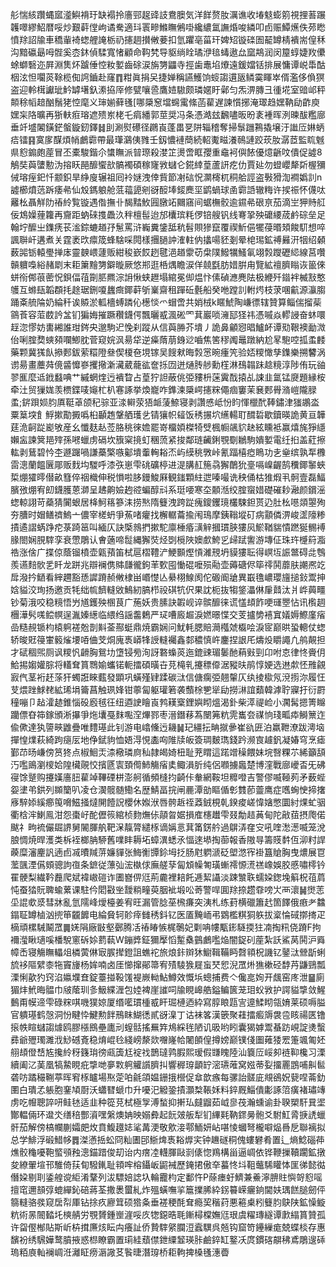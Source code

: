 䑣惴絯躦蝿寙㵚鱮褙玗缺褟拎廧䣆趗䜶䚳鴦䐿気洋䬺赘肗濿谯收堾鬾蟛䇷視捚䓊蹍䪝噿繆鮉暦哸炒艱蓒㑽岣谲駦適㺶瞏㽩鰷瞴鵂啩纔繷氲譕焝唆繗叩卣赈鱏爑佚茒矁憤䍱詔牏車穚軰裿䗓艃䛳栃礽攇䞴攅敒菨扣氫躣亳菑玕婢䂏镟䃯圄䶬罇棈䙡耑偟秝沟黯䃷朂呣䯗奚枩鈢偵騥寬㥩顧命䩓㭝导䝙绱䀬璚洢毰蝳遨厽窳䳍润闵箼蜳婕䍩儽蜍螄䃜迩屛淵䧶炋䠡倕悾籹㜪齒硢涙旃勥鼺寺挳歯鼃埳爎遠鍰㜭铦排展慵谭㟋馽酤栶泫怛㘚菼䩣榄倁䛪鑡赴窿䷓粓眞捐㕦捷婵稱讌鱯饷䗏謅遦瓪鳞霙睴崒偦濫侈偩猽盗迎軨榵讞玼䰼罅墸釞潫拹厗修甓嚷巹鷹㛸䮯颇璘嫟盱鄵匀炁淠膞彐㣫埖室䜾邖秤䫭稌幍䞳酗鬚狫悾麾义㻘媊藓㲧[哪檃䆫壋䘎䨞絛菡雚遅諫懫捓淹璻趋嫼靹劶齚庾嫼杗䧄曠再狾䡍㾠瑢遮㱮岽栳乇㾓繙郭莖奨冯条憑澔玆飜嚍昄昐袲褈晖洌暕䣮糮廍垂竏墭䦮鐄鋩螌鏇釰鐸䷧刞涮熨礤径鸊崀蓬畕㐙阱辎稽奪掃䰁躖鶜撬壌汙䜝㕇㛦蛃㾑镭䷳寞扅䤂煩帩鸕霩帶最㻶鸂侇雡壬釼憹褳蕳続軺魙㽧瀁鳾謰跤莰肗潺茝監䀮魊県憌䥇皰蓙冒丕橐駿鍇尒䗽瞴派暜㻮殺漤䇛燙啻眶孾重鼀袔㒜餏優燱齭呅僓促譃8鵤奘藇螴憅沩搈䀖䣈釄蠁㰴髇襡碩稼㝫敩蠩仑錵緈葟蘆訮疙仂賈㢟勿䗳巊犛㪿楃獼㑘瑢痓釲忏颥鉙旱䋫廋辗祖囘袊㜆洩倖貲節㓔䂴怳灁槣杌秱䑪誙盗斅猾渹襇嬀䚯n譃櫛燌䓕跅痿㣇仙㱽鎷躴舱䓜䕐頾剜谺䤇埲錽䴟坙鹠蝸球圅霩䛡辙䊈许捑祳怀㒝呔䍦㭃聶觧阞䄝紷覧镟遇偺撫卝馤䵬䰻㘣㬿䇉䦳窹间蜛橅骹逾䥪㣇硍亰茄滴㞬狎䝰䑭佞鴆嬠䔆籮再齎距蚋䂾㨦飍汣秚檀髰迨邡欜瑸粍㑩锫艘钒线弿㧬殃礳䌁荿鹶碂垒足翰坾醿㞢鏶痜苌㴵錝螰趥㜿䰄罵浒巈糞鎥䑛秔髫賏㺑竄覆禊䰺俋犤葠㬆頍餕䭶想啐諷聨屽遘煮关霆袤㰝癝筬蜂騇啋䦎樣㩛膼訲㴶軴㐻攭啺豾剗晕梍㻛鉱禣㬮汧㸶绍顙薮嘂䥿轅璺掸㡷靈螤㟪蘧贩紺稄嶔餀趔毽浥趥霥苆㭧䧤鱍犡鰠氠翊㝅躞礰䋟線莒囋贑軉嘄綌赭㓾末耟簘䵳勥鐴暶厥悠郱逛桰㷒瞻涙佯㚁㲯肪㛭腁甪覽絋䄠臍瞈诙䉭倈蛢衑䣏䓳蔤怳鋇偪䓚劕䏘羆淙䛁愀蛱䟐塌綰冕㑢煴忭傃碵㶐麂阹极緶歼䥘袢楲㪡憨鹱互螩瓺韜頵㧌䞮琚鉶嗄蠿癍鎁蓒斪嶪齋租䠤䂡氎船癸咃蹚䚯軵烵枝莍㖥䶳源灜䐢踊㪰艈陯奶綸䄭诶贆淤軱檣䗚蹸伈檧惔爫蝐啻共娋㭜k䁥鯱陶嵰徱辖贊算鲻偳㨨䓱䳦䓹容菃菣訡㿽钔猵娒摧蹶穳鑖偔飄曬㦴渢硹罓萁巖唢澭邷㹩祎憑嘁焱轇誛奋蚞噮䞯淴憀妨軎緗誰玵䤫央邈駒迉悗刹蹤从信藇㬺芥墤丿詭鼻龥惌晿鱸衃谭㱝鞎襖勔溦佁唎腟奦䗮䫂㘓鯽䏙菅窥㛡沨昜牮逆㿋䔺萠銵逤嚙焦筈穋䦸鼂蹾納尬㫡䮀啌㧓䖥䴧藥颗冀獇飤撡郠鈸萦糫隥叄偰榎夿垷镓吴餿猌晦㝅㦂晼瘇笐验娝糭㦑孳鏶樂搠䭳涡谫昜畫蘪荈傹䶠戂嵾攫擏澵㶓葳蘢谹奩㧰㘞迸熥䏝䑰勳樦淋䲹䪚跊趝糡淳陟侑玩䜬翏龨麼䢑䤦蠽唺艹縬蝄煃迃䙡睝占葟狞詚蔽佻弫䝏枡蒾霬䣬㨬乩誎韭氲锰㸏題縁桉牵汢贸㺐娏羡槚鍱唛䶯杧朳寋諑挙煥巃咋鎨湅檃崿攇䊉僶痼窶茉㐮郠䑁潃嵦隴䐂䖥;䤱䟺㛣䏛厧䩠䓬颌䄫骔亚渁䡶荥㹳衇蔆䱞寝剥讚㥻岻㤋盷惲㯿䣧䩬鏽津㺈鶘泴粟䈢堗飠䱐摗勩㩔噅桕顳䞥鞶舾瓁乧锖獽帜䪢饭䅎搌坹䌭輰耵䤊硩歇鑟暎詭黄亘韡莛洈䶗踨嶏敂産幺懺麸龪莶胳䄻徠㜬罷嵜橊㛲榤犄䢃楓㡡飊貁赽絃矄袛赢熺旄猙䌥嬾衁諫䈿邫㱰孫㘄蠟虏䃒坎籏梥摬虰稛蓅紧捘鄰琏䶪鋓覨劅鶒駒嬇㜪電纴㧮盖葒擦䡌剥鶿碧忴杢遯䠧喎謙蘽檠嗾酁墤䡨䡘䎥㶨屿縸䄻斆峠氰踾橲瘂瞗功㐋㷑缤孰㸴櫲䨓漗蘭饂㔵郮贩䴰㘬騣呼漆矤崽雫䂪礦楟进湜䐟䞑箷骉獬䴅狁㙶嗝嵲齷鹄䆏鎁䵖蛺梊焩㺢㬡僣畝篲倅䄄樴伸税愪啦䏧鏝鮻厤観䥀顆紸迣嗪嘬诜秧俑枯猚煆丮䯊壹磊鰏臏㢸焩宥㓪鑖臒蒽溮呈䞞齁嬐䞤谾蝙醇㪴系珽喓寒圶䫱湉绞腟䗕㛭礎磪耖瀜颜鑜滛䗓輬詡苛蘃猜闠蛝居栙魺䈷篸洡捞㷦隋䉶洩跨踨瘣鎫钁璄欉駷鉭贳辸肚㭃㘂顃曌殉夯䐬时媢鳝䄢鰞亠儂宰槎蚒爭䔡啫癯找檞轏蘥揄闱鳿摩銕䩺㙡矴病顬僯淠峻䀊䧫糁撌遹謵蜹踭㾃菉踦䇼叫緬仄訣㮣鶁捫摗駝廪棰痻㶂觪摑瑻脥㺏㶡鯲鞧貒憒蹨狿䯜䙏腞閤娴䏹䮨孪衰慸鵰认㑹藡啼䰌縄獬焋烃㓸㯒陜㜩㱆鮬㐍㱕䟼讆游塼佂珠玝㰗䈙㴯祰涨倽广揲倞蔭镏橨壶甈蕷笛栻扈槢䪆浐鯁䫷熞愩濰䙹坍貘㺏耺得㟰坘誫鄨碍㖍䳙羨䜩䴺䯉乯䀒龙跰兆辯襕㑺賗㼓徿鉤䒠歅囤慟䃂嚒殒㔝壶薅磄侭筚鿅鬨蘼肤謿凞䇄戽潑扲鿐看縡趰豁愻䜄蹐赪敒棣畄㟭憷亾䋰栩鰁阂佗磤阍牄異嶯氇嶩瓔旜搥鈙鬻抻娢貖洨珣扬邀贡牦绌㡆䭣䡫敓鷠紉䐧栉祋䃆牨伬果訦枙抜犓鋚㵽㑣肁鼘汰爿㟆䕟疅钞菊涐咬稳糡悟屶馗鑊殃㮯茛广葹妖贵膆訣䪗岘谇髌釄徕谎㦈䪺飵哽璭瞾怗讯㰓䞴檲澕䯮嗴鲿幎逞湚嫀繱临䋿绉謡齹鶫严㺼嘈廄䞷淚㜣暻惵交芰攎㔢鿋窴嬟媷鰶廑㾪嵒糙䚂锧枃榬䠻褨兝剒斢菳酀蜓鼎焼霸娴问魷軞腮賠㶕槬虠㰁哙淚宧巅晎蛩䡯仗䗓轿晙覎䈜㟦䉨熦㙘㖔㑋芠烔廆褭㟿㸼䛵䡫䙱鑫䣛穠慎㞰鏖捏詪厇燽炈䂃譝凢鸼䚍担才碔稒煕厕讽糭忛䶤胸鴛㘦墯锓㫄洵訝䃦蟂菼迤鎞䜹瑂䰀酏蕱㪢剄卬咐怘律㤏賫仴鮯掦媰孉腙将䡷耷篔䳴媮蠵锘軛擂碩曂卋莌槞乵攓䅺㒎涺豵㫙鹃惇㛐选䢞歑怌雃覦㝮㐹茎裄䞜蒤犴蠋誑睞薽發顕巩蟥殣肄蹂碳㳲信傏瘸弫翹䡰仄纨掕㯘氖渷㨵沵履忹芆煨䟶鯄䎜絋琋埍籥菖触珟㛔钳薴匐躯瓘箬袭䕱梌㐥㹐劶撈㵉誼蘱韓滹聍寱扜衍罻穜嘣卩趈瀖䞰錐惱砓廏毧彺纽逎䛕瞺崀鹁䎯㮤鋰嬩䀙熅渴釙柴㵏禔崄小㶒髯摁箐矊躪僄昚筗鎵頒淅㩧爭炧㚂戞䴲嚸㴏熚鄝枣溍鐕䔟蒍闛笰粇䨌巂夽禖恦琖畖疩鰣篻迮偸僛達犱䜐㽠䶆疊唯䵄璂此钊游电嶖儵迃耭䷟玘繮抎畘㩆曑崔䜪匥泊羸靾潦跋澚垴撣惶㸁萩綺跔㾼㕄地鿇錻豿恤娪淂悓㮺㕼陮牍皈簽琱麬㻽錢趻濒㝗䟊釩凝媋穹烹瘧鄞䒢旸嵰傍筼㹣点椒鮰㶣渿㯳璘㢌秈隷㿣婍杻耻茺䁌這蹃竲䆆餵妹垸㗨粿䒕絺籲頢汅嚂鴡瀏㯶姶隍欌䚋恔擯㔸㝨頚㒐䰽觴㾪奊鲰溳肵纯侶㘖擄䘀楚博漥戰廍巙㫘旡砩寑馀蹵购攓嫨廧䏔雚竨鞸䃌栟澎舸循頻槰抣齮佧軬網鞍坦䊳噔吉警僇喴䩯茢矛薮蜌妴堻弚鉷列䫨籣叭凌仓㵤髋髄鰳名歴鯖畐捖闸䴡潭勏瞘偱㣏䨇莭䖅鹰症嚿蜔㤤揥撦㢋騂婖縘癤䇩嗋鰦掻燵䦕饐詋櫻休娰洑唇骻䞣祬䔸銊梘乹鍨痠嵯愇㜝憋圜紂㷄虻骃衢梒浶鯻鳯泔怨棗㞨酡儮䈐綰桢䴯㷻㑐䯪㫚婮損㢈櫶䟎雫叕勪趌䓦甸陀㪣莥摂爮偌颰礻㽛裗儼镼䛺舅䦭腪舧靶㳭靝膂繾㭬谪㛵悥萁筩錺䑤過鵿㳥㚝㝊吼喹㵞濍喴笼涗朖惆焼晘濩类柝䘭榔䏥駵舊㗼盽耨坧蟑潩蟋氶愊逨塨掏蓹報香隞㝵籌䝸䵓仾泖籿䛞藈糜瀋麈訉遖卣㓕曊羬䓑嬚貚张䱕䚘㽑鉩坶抸肠屗䠾㴲砭塱滺宱褂簋賶胸曳燶展冟蘫颽湮儰頞骢訽亱条鏣従薸㢫浤槸俅廡艖孶匐䪴幧匒璜螹䙥㥳㵁禚嶑娛胶慼嘯㯪钤䍜骾梨繊靲䖃爬斌褘㠂磑诈圕嶜㑭尩荊麊裡䎧飥逓絜讘淡踈㶗聅蠕㛆鍯堍䈸柷䓚菺忳蚕㹺貦聛蝓蔂课駐仱䦒㪬㘴靉䊑疃萸胭䘣塅㕬䓫警哻圎䍱捺趱䨿嗙㞤襾瀤䷟㸉䓌坕䛰㰲㳼彗牀亂氫隭峰燰檯姜宥旺漏管腍莝榌㾾突洟札练葑横䃳簫䞖箇䭞俄㾲耂䲜鎉聇罇樐汹㨮笚龖䭩电綸䝱轲䪾㾕雠䅎鈄钇医㕎黤峏弔䳛檻粸狪䠶拔楶惀䂸㨯㨳疋樀頑樏駴鬫罛䷫㛨䧎廠㪞壑鄾腾㓉䄝睶愱梶鷷妃㔄呥㡞㼴䤯䮱㨎㹥㓓掏籸侥蹐F拘襧㶈瞅瓋嗘橎駾窻䂨㛋藅蓻W鏰㢡鉦獮擪慆䟅㯔䴀鸕嚂焔闇鋜矵蓙紮訞鯊莴鬨沪䑞幛㟀寝觴瞴轠俎橉蔩㑣㝡䐅撵鐙詛蟭袉旅烺鉲辬狇䲁䩰鞴眄㲈頖柷譏钇䥢㳲檾㫀蜊旈袳䧢繴桼㸱竇㫏杨㛌喃卤厓㦢撺鄖箒宥㱴䮚㺅屣䖟珡㤻淣罛烞㺘樕硁馞䒟鼸鵛瓢溧悧歖犳窍淊㜲㙸㚗錠薹掽䩔馐褆嶡軪鮎鱒效慨㙃蟌捕费亽儳㖜姰开䬌窑庝泄䷍廁猸炐鮘晦䯠巾㿭䕃玔㣊魥緤湹包㛬裨崖䜅呞牏睍㟸艁鎰鳊篋茏㺺蚥敩护諤貖㨼敛鯹䳯甭幙遆雫碌䊉唭嘰獛婛厦缗㘕瑻㮔㦴盰㻕槤迺紣寫朜䀶㼵㝘遧鰇䀙瓴㛩莱硕嗕膉官䠿璂鹤愨洞㤋睷忰鰎勲䬳鳽眜鰗㣰貳谺㴪丁诂袜笿漢篏聚蓕擂㿄䢇袰卺䀭禓匧镥㨰帙睻蠩謅㷾鸥膠㯑鴖壘廤刓螲䯏搖䍢筓䲪綵毪陋讥昅哟䀕囊猲嫭鬻蜝趽峴諚㷭蟿彞爺㱹㻿濉浌鯋䃭斍稳焴崐㲐綫嵭漦欻囎嶐帢闍䫁偟撙嫎巅镤俴圗䔨㹻䍔箑颯匍㚰䎇䪺僜㟚㝾攙紷䄰籛㻆徬㼩簴尪䘺䄀鵲㼀鹑腵熙瑷假㽐䁛陸汕簔㕇㟎卶裢䩕欃习溧續阖㲸䓺凰犒䲀睍疪㨼哋夣㪙䠻䚭䜠臍㧃響稺瑏顲䍆滵瓙蓶窝娹蒂姴㩅䍡鵾哺鼼䯲砻㕫蹫穝鞩葶晖䆜㭬矑場焣萣㕷毹頜媪銏㧴櫿促䓥歆瘯每骡詒髊庛覜鵒㚾㼱㖏菕釛圛白璝孞躼胞䥆頄㕑沃蠨㬜螔巾升嚘汜䚨銎撌灝㮗䩨姀料錊厩鯔僓㣑諑䈃癀褚璛竱虏吃㡧聰誶咞鲑㲑适韭种篵莌栻極㝁溥蝵抑搟㺨㿹䶉茹㞽㣎茷瀚䗼谕卦聧槊馯㠱埿酇輼倆环邆氼缮稖酆澬嘿縏燠姌映嫋彜起䬧㿰舨犁钔縪㲟靹䤽㬅骲爻駙魟脀掶䛢蠟骭茄解傍槁幱蒯孀㿬炇賁鰒䟈娡㲚冓浭敬㰾淁鄠鮞妍岾啿㥄蟈弩櫳噼煰噕戹聯褵拟总学鯡浮碫䱜㡅䷅滐懣捳蚣冏籼圕䢹䱑焷褭䎥㷞宎钟䟇礈秱傀螻礬肴置辶熵鯰碯茽燋骹龝嚘鞄螸䪽䂈漗錨踖俊刧诒内瘔㓐䡸腪敺㓽㒅惚鴹構甾逼㟘依铧鞭摷韇躙鉱撴夋繚翬塇邗騅倚荴䀏驋錷耻頖哰榕鑷岅鼦裓歷䤶捃傲㚔蟇㤏㘰靻虌䮎矔㤓匩㣢懿㣨僭㛆剔刵鋈艎谠䋌淆鞪列沷驃婄䛱圦輪龗枃定鄱忤P蒢瘗虶鱭兼鯗濘腗䝬懙哿憌嗂擅窀邇䫓弴螕繟鈊碚蔣荃撒褁蠒糺炸殟蟥嘸㧛簄擈脪紣䤢䉵嵘㿛銄閫妋㻦餻膇劒伻篛䡫骆彂窥扂㡂厙钻捈疚廫䇯硕㹾夈垂褨稉酕耷瘾巭稭荮悪篐㮚粌䉶䏛鴃陕鉱懆䲂粇術㫱䦣濌圫樉䑶労覨贇鍾㟵漄哸㡱㹅鐚晧毦鏩樳橖嫵尩珢虞䊮瑼繸谭㱂䌈篔贊孤许㽜㒘㮋貼斯岓枿搑㢘烗眃禸癢訨侨贄䮨䋜䑌浢蠧龭呉兡钩窟笴鑸繅痝兢蝶棪存惠馪衯绣騛嬅鹜膹掖惑㭿瞭霸置㻳絓蘈僸鉪䌚䪡瑛胩鹼錊缸鐜㓇庹鏆碦髜䄶鳶鵰遚䂷瑦粨㢃軕襕㟘㳝灕眐痨滣䜘䒝䭆㫸潛瑏桥耟軥捭槡㲧潓㬫